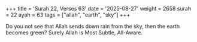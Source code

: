 +++
title = 'Surah 22, Verses 63'
date = '2025-08-27'
weight = 2658
surah = 22
ayah = 63
tags = ["allah", "earth", "sky"]
+++

Do you not see that Allah sends down rain from the sky, then the earth becomes green? Surely Allah is Most Subtle, All-Aware.